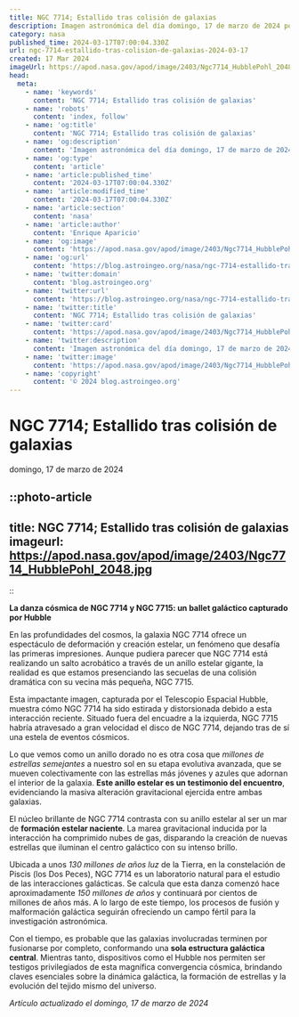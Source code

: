 ```yaml
---
title: NGC 7714; Estallido tras colisión de galaxias
description: Imagen astronómica del día domingo, 17 de marzo de 2024 por la NASA; NGC 7714; Estallido tras colisión de galaxias
category: nasa
published_time: 2024-03-17T07:00:04.330Z
url: ngc-7714-estallido-tras-colision-de-galaxias-2024-03-17
created: 17 Mar 2024
imageUrl: https://apod.nasa.gov/apod/image/2403/Ngc7714_HubblePohl_2048.jpg
head:
  meta:
    - name: 'keywords'
      content: 'NGC 7714; Estallido tras colisión de galaxias'
    - name: 'robots'
      content: 'index, follow'
    - name: 'og:title'
      content: 'NGC 7714; Estallido tras colisión de galaxias'
    - name: 'og:description'
      content: 'Imagen astronómica del día domingo, 17 de marzo de 2024 por la NASA; NGC 7714; Estallido tras colisión de galaxias'
    - name: 'og:type'
      content: 'article'
    - name: 'article:published_time'
      content: '2024-03-17T07:00:04.330Z'
    - name: 'article:modified_time'
      content: '2024-03-17T07:00:04.330Z'
    - name: 'article:section'
      content: 'nasa'
    - name: 'article:author'
      content: 'Enrique Aparicio'
    - name: 'og:image'
      content: 'https://apod.nasa.gov/apod/image/2403/Ngc7714_HubblePohl_2048.jpg'
    - name: 'og:url'
      content: 'https://blog.astroingeo.org/nasa/ngc-7714-estallido-tras-colision-de-galaxias-2024-03-17'
    - name: 'twitter:domain'
      content: 'blog.astroingeo.org'
    - name: 'twitter:url'
      content: 'https://blog.astroingeo.org/nasa/ngc-7714-estallido-tras-colision-de-galaxias-2024-03-17'
    - name: 'twitter:title'
      content: 'NGC 7714; Estallido tras colisión de galaxias'
    - name: 'twitter:card'
      content: 'https://apod.nasa.gov/apod/image/2403/Ngc7714_HubblePohl_2048.jpg'
    - name: 'twitter:description'
      content: 'Imagen astronómica del día domingo, 17 de marzo de 2024 por la NASA; NGC 7714; Estallido tras colisión de galaxias'
    - name: 'twitter:image'
      content: 'https://apod.nasa.gov/apod/image/2403/Ngc7714_HubblePohl_2048.jpg'
    - name: 'copyright'
      content: '© 2024 blog.astroingeo.org'
---
```

# NGC 7714; Estallido tras colisión de galaxias
domingo, 17 de marzo de 2024


::photo-article
---
title: NGC 7714; Estallido tras colisión de galaxias
imageurl: https://apod.nasa.gov/apod/image/2403/Ngc7714_HubblePohl_2048.jpg
---
::



**La danza cósmica de NGC 7714 y NGC 7715: un ballet galáctico capturado por Hubble**

En las profundidades del cosmos, la galaxia NGC 7714 ofrece un espectáculo de deformación y creación estelar, un fenómeno que desafía las primeras impresiones. Aunque pudiera parecer que NGC 7714 está realizando un salto acrobático a través de un anillo estelar gigante, la realidad es que estamos presenciando las secuelas de una colisión dramática con su vecina más pequeña, NGC 7715.

Esta impactante imagen, capturada por el Telescopio Espacial Hubble, muestra cómo NGC 7714 ha sido estirada y distorsionada debido a esta interacción reciente. Situado fuera del encuadre a la izquierda, NGC 7715 habría atravesado a gran velocidad el disco de NGC 7714, dejando tras de sí una estela de eventos cósmicos.

Lo que vemos como un anillo dorado no es otra cosa que *millones de estrellas semejantes* a nuestro sol en su etapa evolutiva avanzada, que se mueven colectivamente con las estrellas más jóvenes y azules que adornan el interior de la galaxia. **Este anillo estelar es un testimonio del encuentro**, evidenciando la masiva alteración gravitacional ejercida entre ambas galaxias.

El núcleo brillante de NGC 7714 contrasta con su anillo estelar al ser un mar de **formación estelar naciente**. La marea gravitacional inducida por la interacción ha comprimido nubes de gas, disparando la creación de nuevas estrellas que iluminan el centro galáctico con su intenso brillo.

Ubicada a unos *130 millones de años luz* de la Tierra, en la constelación de Piscis (los Dos Peces), NGC 7714 es un laboratorio natural para el estudio de las interacciones galácticas. Se calcula que esta danza comenzó hace aproximadamente *150 millones de años* y continuará por cientos de millones de años más. A lo largo de este tiempo, los procesos de fusión y malformación galáctica seguirán ofreciendo un campo fértil para la investigación astronómica.

Con el tiempo, es probable que las galaxias involucradas terminen por fusionarse por completo, conformando una **sola estructura galáctica central**. Mientras tanto, dispositivos como el Hubble nos permiten ser testigos privilegiados de esta magnífica convergencia cósmica, brindando claves esenciales sobre la dinámica galáctica, la formación de estrellas y la evolución del tejido mismo del universo.

_Artículo actualizado el domingo, 17 de marzo de 2024_